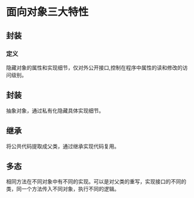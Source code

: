 # 面向对象三大特性

## 封装

### 定义

隐藏对象的属性和实现细节，仅对外公开接口,控制在程序中属性的读和修改的访问级别。

## 封装

抽象对象，通过私有化隐藏具体实现细节。

## 继承

将公共代码提取成父类，通过继承实现代码复用。

## 多态

相同方法在不同对象中有不同的实现。可以是对父类的重写，实现接口的不同的类，同一个方法传入不同对象，执行不同的逻辑。
